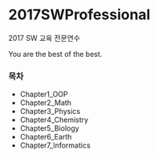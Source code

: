 # 2017SWProfessional
2017 SW 교육 전문연수

You are the best of the best.

### 목차
  * Chapter1_OOP
  * Chapter2_Math
  * Chapter3_Physics
  * Chapter4_Chemistry
  * Chapter5_Biology
  * Chapter6_Earth
  * Chapter7_Informatics
  
